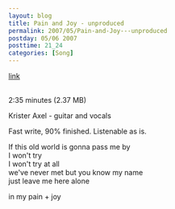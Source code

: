 ```yaml
---
layout: blog
title: Pain and Joy - unproduced
permalink: 2007/05/Pain-and-Joy---unproduced
postday: 05/06 2007
posttime: 21_24
categories: [Song]
---
```


<a href="http://kristeraxel.com/media/vault/pain_and_joy.mp3">link</a>

<br />2:35 minutes (2.37 MB)<p>Krister Axel - guitar and vocals</p>
<p>Fast write, 90% finished. Listenable as is.</p>
<p>If this old world is gonna pass me by<br />
I won&#039;t try<br />
I won&#039;t try at all<br />
we&#039;ve never met but you know my name<br />
just leave me here alone</p>
<p>in my pain + joy</p>
